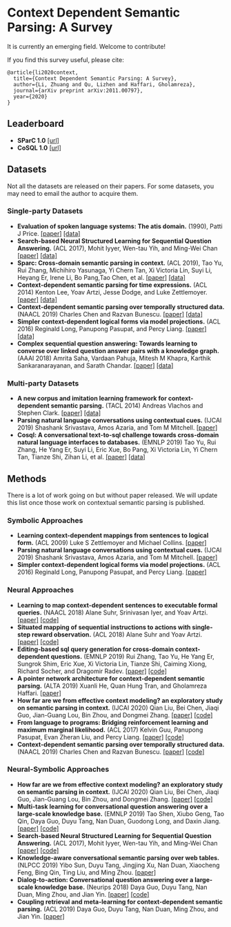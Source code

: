 # Context Dependent Semantic Parsing: A Survey
It is currently an emerging field. Welcome to contribute!

If you find this survey useful, please cite:
```
@article{li2020context,
  title={Context Dependent Semantic Parsing: A Survey},
  author={Li, Zhuang and Qu, Lizhen and Haffari, Gholamreza},
  journal={arXiv preprint arXiv:2011.00797},
  year={2020}
}
```

## Leaderboard
- **SParC 1.0** [[url]](https://yale-lily.github.io/sparc)
- **CoSQL 1.0** [[url]](https://yale-lily.github.io/cosql)
## Datasets
Not all the datasets are released on their papers. For some datasets, you may need to email the author to acquire them.
### Single-party Datasets
- **Evaluation of spoken language systems: The atis domain.** (1990), Patti J Price. [[paper]](https://www.aclweb.org/anthology/H90-1020.pdf) [[data]](https://catalog.ldc.upenn.edu/LDC2019T04)
- **Search-based Neural Structured Learning for Sequential Question Answering.** (ACL 2017), Mohit Iyyer, Wen-tau Yih, and Ming-Wei Chan [[paper]](https://www.aclweb.org/anthology/P17-1167.pdf) [[data]](https://github.com/microsoft/DynSP)
- **Sparc: Cross-domain semantic parsing in context.** (ACL 2019), Tao Yu, Rui Zhang, Michihiro Yasunaga, Yi Chern Tan, Xi Victoria Lin, Suyi Li, Heyang Er, Irene Li, Bo Pang,Tao Chen, et al. [[paper]](https://arxiv.org/pdf/1906.02285.pdf) [[data]](https://yale-lily.github.io/sparc)
- **Context-dependent semantic parsing for time expressions.** (ACL 2014) Kenton Lee, Yoav Artzi, Jesse Dodge, and Luke Zettlemoyer. [[paper]](https://www.aclweb.org/anthology/P14-1135.pdf) [[data]](https://bitbucket.org/kentonl/uwtime/src/master/)
- **Context-dependent semantic parsing over temporally structured data.** (NAACL 2019) Charles Chen and Razvan Bunescu. [[paper]](https://www.aclweb.org/anthology/N19-1360.pdf) [[data]](https://github.com/charleschen1015/SemanticParsing)
- **Simpler context-dependent logical forms via model projections.** (ACL 2016) Reginald Long, Panupong Pasupat, and Percy Liang. [[paper]](https://arxiv.org/pdf/1606.05378.pdf) [[data]](https://nlp.stanford.edu/projects/scone/)
- **Complex sequential question answering: Towards learning to converse over linked question answer pairs with a knowledge graph.** (AAAI 2018) Amrita Saha, Vardaan Pahuja, Mitesh M Khapra, Karthik Sankaranarayanan, and Sarath Chandar. [[paper]](https://arxiv.org/pdf/1801.10314.pdf) [[data]](https://amritasaha1812.github.io/CSQA/)
### Multi-party Datasets
- **A new corpus and imitation learning framework for context-dependent semantic parsing.** (TACL 2014) Andreas Vlachos and Stephen Clark. [[paper]](https://www.aclweb.org/anthology/Q14-1042.pdf) [[data]](https://sites.google.com/site/andreasvlachos/resources)
- **Parsing natural language conversations using contextual cues.** (IJCAI 2019) Shashank Srivastava, Amos Azaria, and Tom M Mitchell. [[paper]](https://www.ijcai.org/Proceedings/2017/0571.pdf)
- **Cosql: A conversational text-to-sql challenge towards cross-domain natural language interfaces to databases.** (EMNLP 2019) Tao Yu, Rui Zhang, He Yang Er, Suyi Li, Eric Xue, Bo Pang, Xi Victoria Lin, Yi Chern Tan, Tianze Shi, Zihan Li, et al. [[paper]](https://arxiv.org/pdf/1909.05378.pdf) [[data]](https://yale-lily.github.io/cosql)
## Methods
There is a lot of work going on but without paper released. We will update this list once those work on contextual semantic parsing is published.
### Symbolic Approaches
- **Learning context-dependent mappings from sentences to logical form.** (ACL 2009) Luke S Zettlemoyer and Michael Collins. [[paper]](https://www.aclweb.org/anthology/P09-1110.pdf)
- **Parsing natural language conversations using contextual cues.** (IJCAI 2019) Shashank Srivastava, Amos Azaria, and Tom M Mitchell. [[paper]](https://www.ijcai.org/Proceedings/2017/0571.pdf)
- **Simpler context-dependent logical forms via model projections.** (ACL 2016) Reginald Long, Panupong Pasupat, and Percy Liang. [[paper]](https://arxiv.org/pdf/1606.05378.pdf)
### Neural Approaches
- **Learning to map context-dependent sentences to executable formal queries.** (NAACL 2018) Alane Suhr, Srinivasan Iyer, and Yoav Artzi. [[paper]](https://arxiv.org/pdf/1804.06868.pdf) [[code]](https://github.com/lil-lab/atis)
- **Situated mapping of sequential instructions to actions with single-step reward observation.** (ACL 2018) Alane Suhr and Yoav Artzi. [[paper]](https://www.aclweb.org/anthology/P18-1193.pdf) [[code]](https://github.com/lil-lab/scone)
- **Editing-based sql query generation for cross-domain context-dependent questions.** (EMNLP 2019) Rui Zhang, Tao Yu, He Yang Er, Sungrok Shim, Eric Xue, Xi Victoria Lin, Tianze Shi, Caiming Xiong, Richard Socher, and Dragomir Radev. [[paper]](https://arxiv.org/pdf/1909.00786.pdf) [[code]](https://github.com/ryanzhumich/editsql)
- **A pointer network architecture for context-dependent semantic parsing.** (ALTA 2019) Xuanli He, Quan Hung Tran, and Gholamreza Haffari. [[paper]](https://www.aclweb.org/anthology/U19-1013.pdf)
- **How far are we from effective context modeling? an exploratory study on semantic parsing in context.** (IJCAI 2020) Qian Liu, Bei Chen, Jiaqi Guo, Jian-Guang Lou, Bin Zhou, and Dongmei Zhang. [[paper]](https://www.ijcai.org/Proceedings/2020/0495.pdf) [[code]](https://github.com/microsoft/ContextualSP/tree/master/semantic_parsing_in_context)
- **From language to programs: Bridging reinforcement learning and maximum marginal likelihood.** (ACL 2017) Kelvin Guu, Panupong Pasupat, Evan Zheran Liu, and Percy Liang. [[paper]](https://arxiv.org/pdf/1704.07926.pdf) [[code]](https://github.com/kelvinguu/lang2program)
- **Context-dependent semantic parsing over temporally structured data.** (NAACL 2019) Charles Chen and Razvan Bunescu. [[paper]](https://www.aclweb.org/anthology/N19-1360.pdf) [[code]](https://github.com/charleschen1015/SemanticParsing)
### Neural-Symbolic Approaches
- **How far are we from effective context modeling? an exploratory study on semantic parsing in context.** (IJCAI 2020) Qian Liu, Bei Chen, Jiaqi Guo, Jian-Guang Lou, Bin Zhou, and Dongmei Zhang. [[paper]](https://www.ijcai.org/Proceedings/2020/0495.pdf) [[code]](https://github.com/microsoft/ContextualSP/tree/master/semantic_parsing_in_context)
- **Multi-task learning for conversational question answering over a large-scale knowledge base.** (EMNLP 2019) Tao Shen, Xiubo Geng, Tao Qin, Daya Guo, Duyu Tang, Nan Duan, Guodong Long, and Daxin Jiang. [[paper]](https://www.aclweb.org/anthology/D19-1248.pdf) [[code]](https://github.com/taoshen58/MaSP)
- **Search-based Neural Structured Learning for Sequential Question Answering.** (ACL 2017), Mohit Iyyer, Wen-tau Yih, and Ming-Wei Chan [[paper]](https://www.aclweb.org/anthology/P17-1167.pdf) [[code]](https://github.com/microsoft/DynSP)
- **Knowledge-aware conversational semantic parsing over web tables.** (NLPCC 2019) Yibo Sun, Duyu Tang, Jingjing Xu, Nan Duan, Xiaocheng Feng, Bing Qin, Ting Liu, and Ming Zhou. [[paper]](https://arxiv.org/pdf/1809.04271.pdf)
- **Dialog-to-action: Conversational question answering over a large-scale knowledge base.** (Neurips 2018) Daya Guo, Duyu Tang, Nan Duan, Ming Zhou, and Jian Yin. [[paper]](https://papers.nips.cc/paper/7558-dialog-to-action-conversational-question-answering-over-a-large-scale-knowledge-base.pdf) [[code]](https://github.com/guoday/Dialog-to-Action)
- **Coupling retrieval and meta-learning for context-dependent semantic parsing.** (ACL 2019) Daya Guo, Duyu Tang, Nan Duan, Ming Zhou, and Jian Yin. [[paper]](https://arxiv.org/pdf/1906.07108.pdf)
